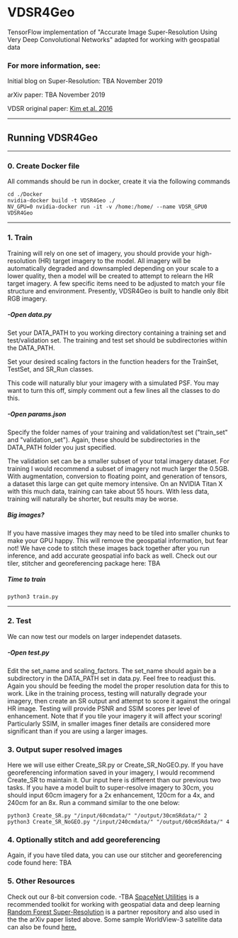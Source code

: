 # VDSR4Geo #
TensorFlow implementation of "Accurate Image Super-Resolution Using Very Deep Convolutional Networks" adapted for working with geospatial data


### For more information, see:


Initial blog on Super-Resolution: TBA November 2019

arXiv paper: TBA November 2019

VDSR original paper: [Kim et al. 2016](https://arxiv.org/pdf/1511.04587.pdf)

____
## Running VDSR4Geo

____

### 0. Create Docker file
All commands should be run in docker, create it via the following commands

	cd ./Docker
	nvidia-docker build -t VDSR4Geo ./
	NV_GPU=0 nvidia-docker run -it -v /home:/home/ --name VDSR_GPU0 VDSR4Geo


____

### 1. Train

Training will rely on one set of imagery, you should provide your high-resolution (HR) target imagery to the model. All imagery will be automatically degraded and downsampled depending on your scale to a lower quality, then a model will be created to attempt to relearn the HR target imagery.  A few specific items need to be adjusted to match your file structure and environment.  Presently, VDSR4Geo is built to handle only 8bit RGB imagery.

##### -Open data.py

Set your DATA_PATH to you working directory containing a training set and test/validation set.  The training and test set should be subdirectories within the DATA_PATH.

Set your desired scaling factors in the function headers for the TrainSet, TestSet, and SR_Run classes.  

This code will naturally blur your imagery with a simulated PSF.  You may want to turn this off, simply comment out a few lines all the classes to do this.

##### -Open params.json

Specify the folder names of your training and validation/test set ("train_set" and "validation_set").  Again, these should be subdirectories in the DATA_PATH folder you just specified.

The validation set can be a smaller subset of your total imagery dataset.  For training I would recommend a subset of imagery not much larger the 0.5GB.  With augmentation, conversion to floating point, and generation of tensors, a dataset this large can get quite memory intensive. On an NVIDIA Titan X with this much data, training can take about 55 hours.  With less data, training will naturally be shorter, but results may be worse.

##### Big images?
If you have massive images they may need to be tiled into smaller chunks to make your GPU happy.  This will remove the geospatial information, but fear not!  We have code to stitch these images back together after you run inference, and add accurate geospatial info back as well.  Check out our tiler, stitcher and georeferencing package here: TBA

##### Time to train

	python3 train.py

____

### 2. Test
We can now test our models on larger independet datasets.  

##### -Open test.py

Edit the set_name and scaling_factors.  The set_name should again be a subdirectory in the DATA_PATH set in data.py.  Feel free to readjust this.  Again you should be feeding the model the proper resolution data for this to work.  Like in the training process, testing will naturally degrade your imagery, then create an SR output and attempt to score it against the oringal HR image.   Testing will provide PSNR and SSIM scores per level of enhancement.  Note that if you tile your imagery it will affect your scoring!  Particularly SSIM, in smaller images finer details are considered more significant than if you are using a larger images.


### 3. Output super resolved images

Here we will use either Create_SR.py or Create_SR_NoGEO.py.  If you have georeferencing information saved in your imagery, I would recommend Create_SR to maintain it.  Our input here is different than our previous two tasks.  If you have a model built to super-resolve imagery to 30cm, you should input 60cm imagery for a 2x enhancement, 120cm for a 4x, and 240cm for an 8x.  Run a command similar to the one below:

	python3 Create_SR.py "/input/60cmdata/" "/output/30cmSRdata/" 2
	python3 Create_SR_NoGEO.py "/input/240cmdata/" "/output/60cmSRdata/" 4
    
### 4.  Optionally stitch and add georeferencing

Again, if you have tiled data, you can use our stitcher and georeferencing code found here: TBA


### 5. Other Resources

Check out our 8-bit conversion code. -TBA
[SpaceNet Utilities](https://github.com/SpaceNetChallenge/utilities) is a recommended toolkit for working with geospatial data and deep learning
[Random Forest Super-Resolution](github.com/jshermeyer/RFSR) is a partner repository and also used in the the arXiv paper listed above.
Some sample WorldView-3 satellite data can also be found [here.](https://github.com/jshermeyer/RFSR/tree/master/SampleImagery)

    
    
    
    
    



